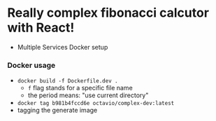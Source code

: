 # Really complex fibonacci calcutor with React!
- Multiple Services Docker setup


### Docker usage
- `docker build -f Dockerfile.dev .`
  - `f` flag stands for a specific file name
  - the period means: "use current directory"
- `docker tag b981b4fccd6e octavio/complex-dev:latest`
- tagging the generate image